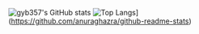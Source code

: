 ![gyb357's GitHub stats](https://github-readme-stats.vercel.app/api?username=gyb357&show_icons=true&theme=dark)
![Top Langs](https://github-readme-stats.vercel.app/api/top-langs/?username=gyb357&theme=dark)](https://github.com/anuraghazra/github-readme-stats)
